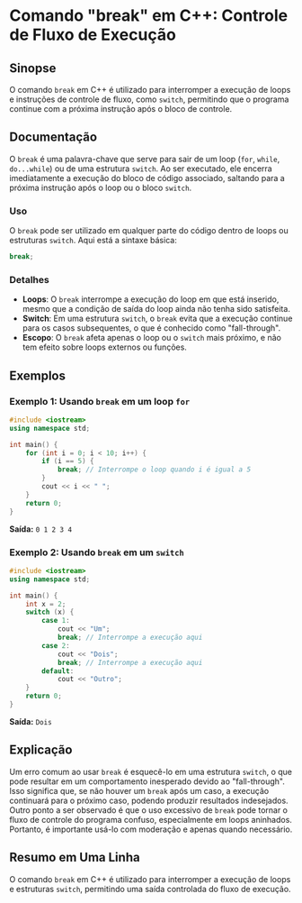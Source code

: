 <!--
Meta Description: # Comando "break" em C++: Controle de Fluxo de Execução ## Sinopse O comando `break` em C++ é utilizado para interromper a execução de loops e instruç...
Meta Keywords: break, switch, execução, que, loop
-->

# Comando "break" em C++: Controle de Fluxo de Execução

## Sinopse
O comando `break` em C++ é utilizado para interromper a execução de loops e instruções de controle de fluxo, como `switch`, permitindo que o programa continue com a próxima instrução após o bloco de controle.

## Documentação
O `break` é uma palavra-chave que serve para sair de um loop (`for`, `while`, `do...while`) ou de uma estrutura `switch`. Ao ser executado, ele encerra imediatamente a execução do bloco de código associado, saltando para a próxima instrução após o loop ou o bloco `switch`.

### Uso
O `break` pode ser utilizado em qualquer parte do código dentro de loops ou estruturas `switch`. Aqui está a sintaxe básica:

```cpp
break;
```

### Detalhes
- **Loops**: O `break` interrompe a execução do loop em que está inserido, mesmo que a condição de saída do loop ainda não tenha sido satisfeita.
- **Switch**: Em uma estrutura `switch`, o `break` evita que a execução continue para os casos subsequentes, o que é conhecido como "fall-through".
- **Escopo**: O `break` afeta apenas o loop ou o `switch` mais próximo, e não tem efeito sobre loops externos ou funções.

## Exemplos
### Exemplo 1: Usando `break` em um loop `for`
```cpp
#include <iostream>
using namespace std;

int main() {
    for (int i = 0; i < 10; i++) {
        if (i == 5) {
            break; // Interrompe o loop quando i é igual a 5
        }
        cout << i << " ";
    }
    return 0;
}
```
**Saída:** `0 1 2 3 4`

### Exemplo 2: Usando `break` em um `switch`
```cpp
#include <iostream>
using namespace std;

int main() {
    int x = 2;
    switch (x) {
        case 1:
            cout << "Um";
            break; // Interrompe a execução aqui
        case 2:
            cout << "Dois";
            break; // Interrompe a execução aqui
        default:
            cout << "Outro";
    }
    return 0;
}
```
**Saída:** `Dois`

## Explicação
Um erro comum ao usar `break` é esquecê-lo em uma estrutura `switch`, o que pode resultar em um comportamento inesperado devido ao "fall-through". Isso significa que, se não houver um `break` após um caso, a execução continuará para o próximo caso, podendo produzir resultados indesejados. Outro ponto a ser observado é que o uso excessivo de `break` pode tornar o fluxo de controle do programa confuso, especialmente em loops aninhados. Portanto, é importante usá-lo com moderação e apenas quando necessário.

## Resumo em Uma Linha
O comando `break` em C++ é utilizado para interromper a execução de loops e estruturas `switch`, permitindo uma saída controlada do fluxo de execução.